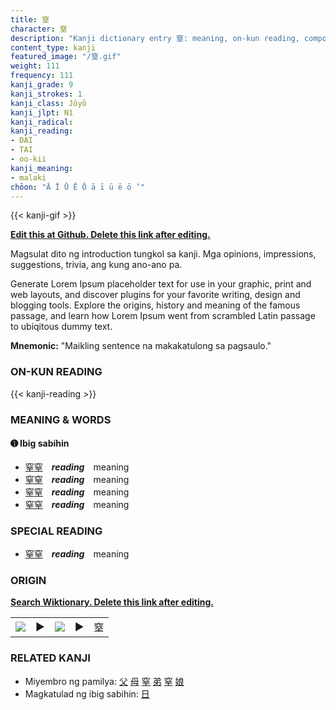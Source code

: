 ```yaml
---
title: 窒
character: 窒
description: "Kanji dictionary entry 窒: meaning, on-kun reading, compounds, origin, related kanji"
content_type: kanji
featured_image: "/窒.gif"
weight: 111
frequency: 111
kanji_grade: 9
kanji_strokes: 1
kanji_class: Jōyō
kanji_jlpt: N1
kanji_radical: 
kanji_reading: 
- DAI
- TAI
- oo-kii
kanji_meaning:
- malaki
chōon: "Ā Ī Ū Ē Ō ā ī ū ē ō ’"
---
```

[//]: # (Don't edit the line below. Kanji animated GIF code is automatically generated.)
{{< kanji-gif >}}

[//]: # (Edit below this line.)

**[Edit this at Github. Delete this link after editing.](https://github.com/tim0g/tim/tree/main/content/kanji/窒/index.md)**

Magsulat dito ng introduction tungkol sa kanji. Mga opinions, impressions, suggestions, trivia, ang kung ano-ano pa.

Generate Lorem Ipsum placeholder text for use in your graphic, print and web layouts, and discover plugins for your favorite writing, design and blogging tools. Explore the origins, history and meaning of the famous passage, and learn how Lorem Ipsum went from scrambled Latin passage to ubiqitous dummy text.
 
**Mnemonic:** "Maikling sentence na makakatulong sa pagsaulo."

### ON-KUN READING

[//]: # (Don't edit the line below. ON-KUN READING code is automatically generated.)
{{< kanji-reading >}}

### MEANING & WORDS

#### ➊ **Ibig sabihin**
  - [窒](../窒)[窒](../窒)　***reading***　meaning
  - [窒](../窒)[窒](../窒)　***reading***　meaning
  - [窒](../窒)[窒](../窒)　***reading***　meaning
  - [窒](../窒)[窒](../窒)　***reading***　meaning

### SPECIAL READING
  - [窒](../窒)[窒](../窒)　***reading***　meaning

### ORIGIN

**[Search Wiktionary. Delete this link after editing.](https://wiktionary.org/wiki/窒)**
<table class="kanji-table"><tr><td>
<img src="60px-窒-bronze.svg.png">
</td><td>▶</td><td>
<img src="60px-窒-oracle.svg.png">
</td><td>▶</td>
<td class="kanji-origin">窒</td>
</tr></table>

### RELATED KANJI
- Miyembro ng pamilya: [父](../父) [母](../母) [窒](../窒) [弟](../弟) [窒](../窒) [娘](../娘)
- Magkatulad ng ibig sabihin: [日](../日)
